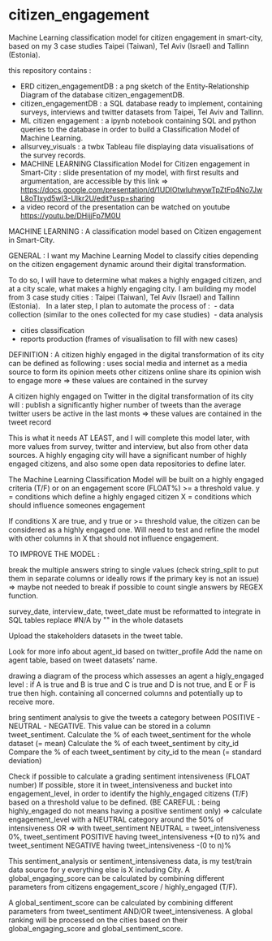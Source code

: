 # citizen_engagement
Machine Learning classification model for citizen engagement in smart-city, based on my 3 case studies Taipei (Taiwan), Tel Aviv (Israel) and Tallinn (Estonia).

this repository contains : 
- ERD citizen_engagementDB : a png sketch of the Entity-Relationship Diagram of the database citizen_engagementDB.
- citizen_engagementDB : a SQL database ready to implement, containing surveys, interviews and twitter datasets from Taipei, Tel Aviv and Tallinn.
- ML citizen engagement : a ipynb notebook containing SQL and python queries to the database in order to build a Classification Model of Machine Learning. 
- allsurvey_visuals : a twbx Tableau file displaying data visualisations of the survey records. 
- MACHINE LEARNING Classification Model for Citizen engagement in Smart-City : slide presentation of my model, with first results and argumentation, are accessible by this link =>  https://docs.google.com/presentation/d/1UDIOtwIuhwywTpZtFp4No7JwL8oTIxyd5wI3-UIkr2U/edit?usp=sharing
- a video record of the presentation can be watched on youtube https://youtu.be/DHijjFp7M0U 



MACHINE LEARNING : A classification model based on Citizen engagement in Smart-City. 

GENERAL : 
I want my Machine Learning Model to classify cities depending on the citizen engagement dynamic around their digital transformation.

To do so, I will have to determine what makes a highly engaged citizen, and at a city scale, what makes a highly engaging city.
I am building my model from 3 case study cities : Taipei (Taiwan), Tel Aviv (Israel) and Tallinn (Estonia).   In a later step, I plan to automate the process of :  - data collection (similar to the ones collected for my case studies)  - data analysis
- cities classification 
- reports production (frames of visualisation to fill with new cases)


DEFINITION : 
A citizen highly engaged in the digital transformation of its city can be defined as following :
uses social media and internet as a media source to form its opinion
meets other citizens online 
share its opinion
wish to engage more
=> these values are contained in the survey 

A citizen highly engaged on Twitter in the digital transformation of its city will :
publish a significantly higher number of tweets than the average twitter users
be active in the last monts
=> these values are contained in the tweet record

This is what it needs AT LEAST, and I will complete this model later, with more values from survey, twitter and interview, but also from other data sources. 
A highly engaging city will have a significant number of highly engaged citizens, and also some open data repositories to define later. 

The Machine Learning Classification Model will be built on a highly engaged criteria (T/F) or on an engagement score (FLOAT%) >= a threshold value. 
y = conditions which define a highly engaged citizen
X = conditions which should influence someones engagement 

If conditions X are true, and y true or >= threshold value, the citizen can be considered as a highly engaged one. Will need to test and refine the model with other columns in X that should not influence engagement. 




TO IMPROVE THE MODEL :

break the multiple answers string to single values (check string_split to put them in separate columns or ideally rows if the primary key is not an issue) => maybe not needed to break if possible to count single answers by REGEX function.

survey_date, interview_date, tweet_date must be reformatted to integrate in SQL tables
replace #N/A by "" in the whole datasets

Upload the stakeholders datasets in the tweet table. 

Look for more info about agent_id based on twitter_profile
Add the name on agent table, based on tweet datasets' name.

drawing a diagram of the process which assesses an agent a higly_engaged level :
if A is true and B is true and C is true and D is not true, and E or F is true then high. 
containing all concerned columns and potentially up to receive more. 

bring sentiment analysis to give the tweets a category between POSITIVE - NEUTRAL - NEGATIVE. 
This value can be stored in a column tweet_sentiment. 
Calculate the % of each tweet_sentiment for the whole dataset (= mean)
Calculate the % of each tweet_sentiment by city_id 
Compare the % of each tweet_sentiment by city_id to the mean (= standard deviation)

Check if possible to calculate a grading sentiment intensiveness (FLOAT number) 
If possible, store it in tweet_intensiveness and bucket into engagement_level, in order to identify the highly_engaged citizens (T/F) based on a threshold value to be defined. 
(BE CAREFUL : being highly_engaged do not means having a positive sentiment only) => calculate engagement_level with a NEUTRAL category around the 50% of intensiveness OR => with tweet_sentiment NEUTRAL = tweet_intensiveness 0%, tweet_sentiment POSITIVE having tweet_intensiveness +(0 to n)% and tweet_sentiment NEGATIVE having tweet_intensiveness -(0 to n)%

This sentiment_analysis or sentiment_intensiveness data, is my test/train data source for y everything else is X including City. 
A global_engaging_score can be calculated by combining different parameters from citizens engagement_score / highly_engaged (T/F).

A global_sentiment_score can be calculated by combining different parameters from tweet_sentiment AND/OR tweet_intensiveness.
A global ranking will be processed on the cities based on their global_engaging_score and global_sentiment_score.
